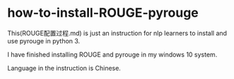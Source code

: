 # how-to-install-ROUGE-pyrouge

This(ROUGE配置过程.md) is just an instruction for nlp learners to install and use pyrouge in python 3. 

I have finished installing ROUGE and pyrouge in my windows 10 system.

Language in the instruction is Chinese.

